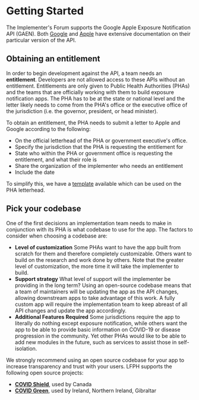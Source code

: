# Getting Started

The Implementer's Forum supports the Google Apple Exposure Notification API (GAEN). Both [Google](https://www.google.com/covid19/exposurenotifications/) and [Apple](https://developer.apple.com/documentation/exposurenotification) have extensive documentation on their particular version of the API.

## Obtaining an entitlement

In order to begin development against the API, a team needs an **entitlement**. Developers are not allowed access to these APIs without an entitlement. Entitlements are only given to Public Health Authorities (PHAs) and the teams that are officially working with them to build exposure notification apps. The PHA has to be at the state or national level and the letter likely needs to come from the PHA's office or the executive office of the jurisdiction (i.e. the governor, president, or head minister).

To obtain an entitlement, the PHA needs to submit a letter to Apple and Google according to the following:

* On the official letterhead of the PHA or government executive's office.
* Specify the jurisdiction that the PHA is requesting the entitlement for
* State who within the PHA or government office is requesting the entitlement, and what their role is
* Share the organization of the implementer who needs an entitlement
* Include the date

To simplify this, we have a [template](https://github.com/lfph/exposure-notification-playbook/blob/master/entitlement.md) available which can be used on the PHA letterhead.

## Pick your codebase

One of the first decisions an implementation team needs to make in conjunction with its PHA is what codebase to use for the app. The factors to consider when choosing a codebase are:

* **Level of customization** Some PHAs want to have the app built from scratch for them and therefore completely customizable. Others want to build on the research and work done by others. Note that the greater level of customization, the more time it will take the implementer to build.
* **Support strategy** What level of support will the implementer be providing in the long term? Using an open-source codebase means that a team of maintainers will be updating the app as the API changes, allowing downstream apps to take advantage of this work. A fully custom app will require the implementation team to keep abreast of all API changes and update the app accordingly.
* **Additional Features Required** Some jurisdictions require the app to literally do nothing except exposure notification, while others want the app to be able to provide basic information on COVID-19 or disease progression in the community. Yet other PHAs would like to be able to add new modules in the future, such as services to assist those in self-isolation.

We strongly recommend using an open source codebase for your app to increase transparency and trust with your users. LFPH supports the following open source projects:

* [**COVID Shield**](https://github.com/CovidShield), used by Canada
* [**COVID Green**](https://github.com/covidgreen), used by Ireland, Northern Ireland, Gibraltar
